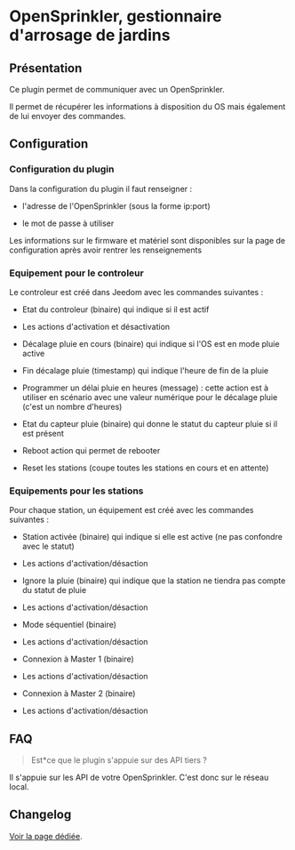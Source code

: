 # OpenSprinkler, gestionnaire d'arrosage de jardins

## Présentation

Ce plugin permet de communiquer avec un OpenSprinkler.

Il permet de récupérer les informations à disposition du OS mais également de lui envoyer des commandes.

## Configuration

### Configuration du plugin

Dans la configuration du plugin il faut renseigner :

  * l'adresse de l'OpenSprinkler (sous la forme ip:port)

  * le mot de passe à utiliser

Les informations sur le firmware et matériel sont disponibles sur la page de configuration après avoir rentrer les renseignements

### Equipement pour le controleur

Le controleur est créé dans Jeedom avec les commandes suivantes :

  * Etat du controleur (binaire) qui indique si il est actif

  * Les actions d'activation et désactivation

  * Décalage pluie en cours (binaire) qui indique si l'OS est en mode pluie active

  * Fin décalage pluie (timestamp) qui indique l'heure de fin de la pluie

  * Programmer un délai pluie en heures (message) : cette action est à utiliser en scénario avec une valeur numérique pour le décalage pluie (c'est un nombre d'heures)

  * Etat du capteur pluie (binaire) qui donne le statut du capteur pluie si il est présent

  * Reboot action qui permet de rebooter

  * Reset les stations (coupe toutes les stations en cours et en attente)

### Equipements pour les stations

Pour chaque station, un équipement est créé avec les commandes suivantes :

  * Station activée (binaire) qui indique si elle est active (ne pas confondre avec le statut)

  * Les actions d'activation/désaction

  * Ignore la pluie (binaire) qui indique que la station ne tiendra pas compte du statut de pluie

  * Les actions d'activation/désaction

  * Mode séquentiel (binaire)

  * Les actions d'activation/désaction

  * Connexion à Master 1 (binaire)

  * Les actions d'activation/désaction

  * Connexion à Master 2 (binaire)

  * Les actions d'activation/désaction

## FAQ

> Est*ce que le plugin s'appuie sur des API tiers ?

Il s'appuie sur les API de votre OpenSprinkler. C'est donc sur le réseau local.

## Changelog

[Voir la page dédiée](changelog.md).
